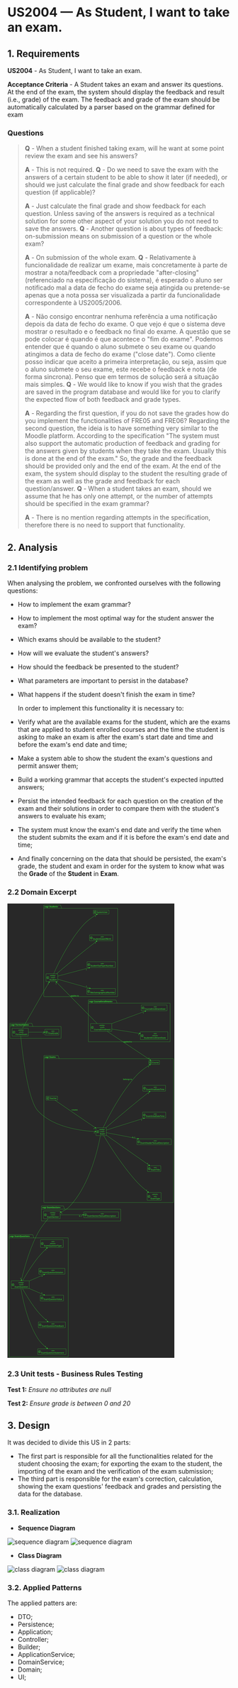 # US2004 —  As Student, I want to take an exam.

## 1. Requirements

**US2004** -  As Student, I want to take an exam.

**Acceptance Criteria** - A Student takes an exam and answer its questions.
At the end of the exam, the system should display the feedback and result (i.e., grade) of the exam.
The feedback and grade of the exam should be automatically calculated by a parser based on the grammar defined for exam


### Questions
> **Q** - When a student finished taking exam, will he want at some point review the exam and see his answers?
>
> **A** - This is not required.
> **Q** - Do we need to save the exam with the answers of a certain student to be able to show it later (if needed), or should we just calculate the final grade and show feedback for each question (if applicable)?
>
> **A** - Just calculate the final grade and show feedback for each question. Unless saving of the answers is required as a technical solution for some other aspect of your solution you do not need to save the answers.
> **Q** - Another question is about types of feedback: on-submission means on submission of a question or the whole exam?
>
> **A** - On submission of the whole exam.
> **Q** - Relativamente à funcionalidade de realizar um exame, mais concretamente à parte de mostrar a nota/feedback com a propriedade "after-closing" (referenciado na especificação do sistema), é esperado o aluno ser notificado mal a data de fecho do exame seja atingida ou pretende-se apenas que a nota possa ser visualizada a partir da funcionalidade correspondente à US2005/2006.
>
> **A** - Não consigo encontrar nenhuma referência a uma notificação depois da data de fecho do exame. O que vejo é que o sistema deve mostrar o resultado e o feedback no final do exame. A questão que se pode colocar é quando é que acontece o "fim do exame". Podemos entender que é quando o aluno submete o seu exame ou quando atingimos a data de fecho do exame ("close date"). Como cliente posso indicar que aceito a primeira interpretação, ou seja, assim que o aluno submete o seu exame, este recebe o feedback e nota (de forma sincrona). Penso que em termos de solução será a situação mais simples.
> **Q** - We would like to know if you wish that the grades are saved in the program database and would like for you to clarify the expected flow of both feedback and grade types.
>
> **A** - Regarding the first question, if you do not save the grades how do you implement the functionalities of FRE05 and FRE06? Regarding the second question, the ideia is to have something very similar to the Moodle platform. According to the specification "The system must also support the automatic production of feedback and grading for the answers given by students when they take the exam. Usually this is done at the end of the exam." So, the grade and the feedback should be provided only and the end of the exam. At the end of the exam, the system should display to the student the resulting grade of the exam as well as the grade and feedback for each question/answer.
> **Q** - When a student takes an exam, should we assume that he has only one attempt, or the number of attempts should be specified in the exam grammar?
>
> **A** - There is no mention regarding attempts in the specification, therefore there is no need to support that functionality.
## 2. Analysis

### 2.1 Identifying problem

When analysing the problem, we confronted ourselves with the following questions:
* How to implement the exam grammar?
* How to implement the most optimal way for the student answer the exam?
* Which exams should be available to the student?
* How will we evaluate the student's answers?
* How should the feedback be presented to the student?
* What parameters are important to persist in the database?
* What happens if the student doesn't finish the exam in time?

  In order to implement this functionality it is necessary to:
* Verify what are the available exams for the student, which are the exams that are applied to student enrolled courses
  and the time the student is asking to make an exam is after the exam's start date
  and time and before the exam's end date and time;
* Make a system able to show the student the exam's questions and permit answer them;
* Build a working grammar that accepts the student's expected inputted answers;
* Persist the intended feedback for each question on the creation of the exam and their solutions in order to 
compare them with the student's answers to evaluate his exam;
* The system must know the exam's end date and
  verify the time when the student submits the exam and if it is before the exam's end date and time;
* And finally concerning on the data that should be persisted, the exam's grade, the student and exam
  in order for the system to know what was the **Grade** of the **Student** in **Exam**.

### 2.2 Domain Excerpt
![excerpt diagram](domain_excerpt_2004.svg "domain_excerpt_2004.svg")

### 2.3 Unit tests - Business Rules Testing

**Test 1:** *Ensure no attributes are null*

**Test 2:** *Ensure grade is between 0 and 20*

## 3. Design



It was decided to divide this US in 2 parts:
* The first part is responsible for all the functionalities related for the student choosing the exam;
 for exporting the exam to the student, the importing of the exam and the verification of the exam submission;
* The third part is responsible for the exam's correction, calculation, showing the exam questions' feedback and grades
  and persisting the data for the database.


### 3.1. Realization

* **Sequence Diagram**

![sequence diagram](us_2004_part1/us_2004_CD_part1.svg "us_2004_part1/us_2004_CD_part1.svg")
![sequence diagram](us_2004_part2/us_2004_CD_part2.svg "us_2004_part2/us_2004_CD_part2.svg")

* **Class Diagram**

![class diagram](us_2004_part1/us_2004_SD_part1.svg "us_2004_part1/us_2004_SD_part1.svg")
![class diagram](us_2004_part2/us_2004_SD_part1.svg "us_2004_part2//us_2004_SD_part1.svg")

### 3.2. Applied Patterns
The applied patters are:
* DTO;
* Persistence;
* Application;
* Controller;
* Builder;
* ApplicationService;
* DomainService;
* Domain;
* UI;